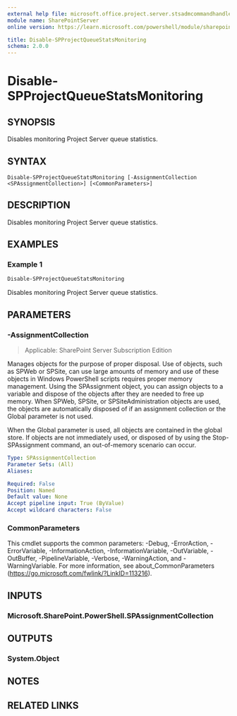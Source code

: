 ```yaml
---
external help file: microsoft.office.project.server.stsadmcommandhandler.dll-help.xml
module name: SharePointServer
online version: https://learn.microsoft.com/powershell/module/sharepoint-server/disable-spprojectqueuestatsmonitoring

title: Disable-SPProjectQueueStatsMonitoring
schema: 2.0.0
---
```


# Disable-SPProjectQueueStatsMonitoring

## SYNOPSIS
Disables monitoring Project Server queue statistics.

## SYNTAX

```
Disable-SPProjectQueueStatsMonitoring [-AssignmentCollection <SPAssignmentCollection>] [<CommonParameters>]
```

## DESCRIPTION
Disables monitoring Project Server queue statistics.

## EXAMPLES

### Example 1
```powershell
Disable-SPProjectQueueStatsMonitoring
```

Disables monitoring Project Server queue statistics.

## PARAMETERS

### -AssignmentCollection

> Applicable: SharePoint Server Subscription Edition

Manages objects for the purpose of proper disposal. Use of objects, such as SPWeb or SPSite, can use large amounts of memory and use of these objects in Windows PowerShell scripts requires proper memory management. Using the SPAssignment object, you can assign objects to a variable and dispose of the objects after they are needed to free up memory. When SPWeb, SPSite, or SPSiteAdministration objects are used, the objects are automatically disposed of if an assignment collection or the Global parameter is not used.

When the Global parameter is used, all objects are contained in the global store. If objects are not immediately used, or disposed of by using the Stop-SPAssignment command, an out-of-memory scenario can occur.

```yaml
Type: SPAssignmentCollection
Parameter Sets: (All)
Aliases:

Required: False
Position: Named
Default value: None
Accept pipeline input: True (ByValue)
Accept wildcard characters: False
```

### CommonParameters
This cmdlet supports the common parameters: -Debug, -ErrorAction, -ErrorVariable, -InformationAction, -InformationVariable, -OutVariable, -OutBuffer, -PipelineVariable, -Verbose, -WarningAction, and -WarningVariable. For more information, see about_CommonParameters (https://go.microsoft.com/fwlink/?LinkID=113216).

## INPUTS

### Microsoft.SharePoint.PowerShell.SPAssignmentCollection

## OUTPUTS

### System.Object

## NOTES

## RELATED LINKS
